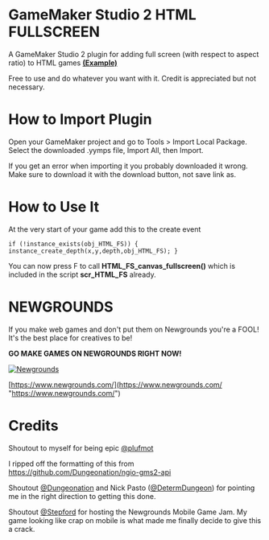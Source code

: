 # GameMaker Studio 2 HTML FULLSCREEN
A GameMaker Studio 2 plugin for adding full screen (with respect to aspect ratio) to HTML games [**(Example)**](https://www.newgrounds.com/projects/games/1920316/preview "Example")

Free to use and do whatever you want with it. Credit is appreciated but not necessary.

# How to Import Plugin
Open your GameMaker project and go to Tools > Import Local Package. Select the downloaded .yymps file, Import All, then Import.

If you get an error when importing it you probably downloaded it wrong. Make sure to download it with the download button, not save link as.

# How to Use It
At the very start of your game add this to the create event
```
if (!instance_exists(obj_HTML_FS)) { instance_create_depth(x,y,depth,obj_HTML_FS); }
```
You can now press F to call **HTML_FS_canvas_fullscreen()** which is included in the script **scr_HTML_FS** already. 

# NEWGROUNDS
If you make web games and don't put them on Newgrounds you're a FOOL!
It's the best place for creatives to be!

**GO MAKE GAMES ON NEWGROUNDS RIGHT NOW!**

[![Newgrounds](https://upload.wikimedia.org/wikipedia/en/thumb/8/85/Newgrounds_Tankman_logo.png/220px-Newgrounds_Tankman_logo.png "Newgrounds")](https://www.newgrounds.com/ "Newgrounds")

[https://www.newgrounds.com/](https://www.newgrounds.com/ "https://www.newgrounds.com/")

# Credits
Shoutout to myself for being epic [@plufmot](https://twitter.com/plufmot "@plufmot")

I ripped off the formatting of this from https://github.com/Dungeonation/ngio-gms2-api

Shoutout [@Dungeonation](https://twitter.com/dungeonation "@Dungeonation") and Nick Pasto ([@DetermDungeon](https://twitter.com/DetermDungeon "@DetermDungeon")) for pointing me in the right direction to getting this done.

Shoutout [@Stepford](https://twitter.com/Stepf0rd "@Stepford") for hosting the Newgrounds Mobile Game Jam. My game looking like crap on mobile is what made me finally decide to give this a crack.
